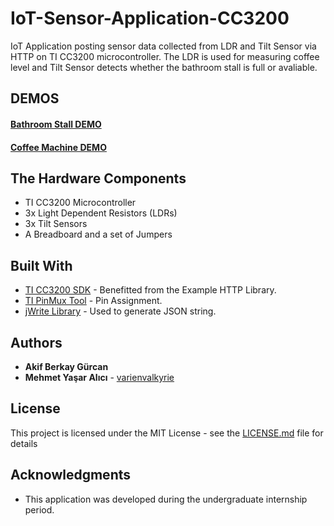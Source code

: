 # IoT-Sensor-Application-CC3200
IoT Application posting sensor data collected from LDR and Tilt Sensor via HTTP  on TI CC3200 microcontroller. The LDR is used for measuring coffee level and Tilt Sensor detects whether the bathroom stall is full or avaliable. 

## DEMOS
#### [Bathroom Stall DEMO](https://www.youtube.com/watch?time_continue=44&v=wHzCii8UEfY)
#### [Coffee Machine DEMO](https://youtu.be/D4b68z6HlUw)


## The Hardware Components

* TI CC3200 Microcontroller
* 3x Light Dependent Resistors (LDRs)
* 3x Tilt Sensors
* A Breadboard and a set of Jumpers


## Built With

* [TI CC3200 SDK](http://www.ti.com/tool/CC3200SDK) - Benefitted from the Example HTTP Library.
* [TI PinMux Tool](http://www.ti.com/tool/PINMUXTOOL) - Pin Assignment.
* [jWrite Library](https://www.codeproject.com/Articles/887604/jWrite-A-Really-Simple-JSON-Writer-in-C) - Used to generate JSON string.

 
## Authors

* **Akif Berkay Gürcan** 
* **Mehmet Yaşar Alıcı** - [varienvalkyrie](https://github.com/varienvalkyrie)


## License

This project is licensed under the MIT License - see the [LICENSE.md](LICENSE.md) file for details

## Acknowledgments

* This application was developed during the undergraduate internship period. 
